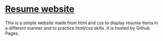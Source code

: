 # [Resume website](https://minibaguettes.github.io/serenalew/)

This is a simple website made from html and css to display resume items in a different manner and to practice html/css skills.
It is hosted by Github Pages.
